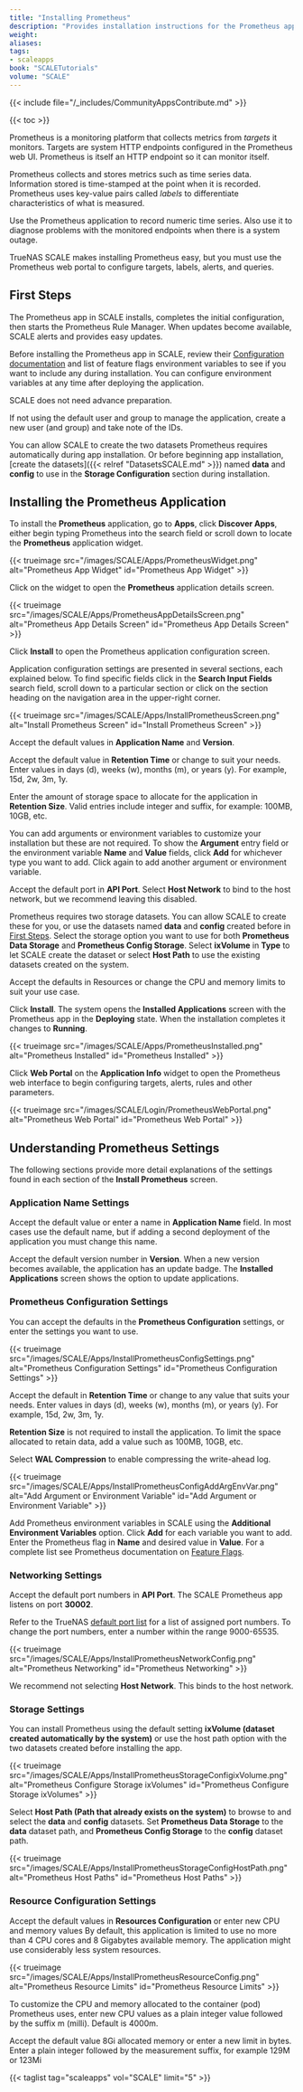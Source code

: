 ```yaml
---
title: "Installing Prometheus"
description: "Provides installation instructions for the Prometheus application."
weight: 
aliases:
tags:
- scaleapps
book: "SCALETutorials"
volume: "SCALE"
---
```


{{< include file="/_includes/CommunityAppsContribute.md" >}}

{{< toc >}}

Prometheus is a monitoring platform that collects metrics from *targets* it monitors. Targets are system HTTP endpoints configured in the Prometheus web UI. Prometheus is itself an HTTP endpoint so it can monitor itself. 

Prometheus collects and stores metrics such as time series data. Information stored is time-stamped at the point when it is recorded. 
Prometheus uses key-value pairs called *labels* to differentiate characteristics of what is measured.

Use the Prometheus application to record numeric time series.
Also use it to diagnose problems with the monitored endpoints when there is a system outage.

TrueNAS SCALE makes installing Prometheus easy, but you must use the Prometheus web portal to configure targets, labels, alerts, and queries.

## First Steps

The Prometheus app in SCALE installs, completes the initial configuration, then starts the Prometheus Rule Manager. 
When updates become available, SCALE alerts and provides easy updates.

Before installing the Prometheus app in SCALE, review their [Configuration documentation](https://prometheus.io/docs/prometheus/latest/configuration/configuration/) and list of feature flags environment variables to see if you want to include any during installation. 
You can configure environment variables at any time after deploying the application. 

SCALE does not need advance preparation. 

If not using the default user and group to manage the application, create a new user (and group) and take note of the IDs.

You can allow SCALE to create the two datasets Prometheus requires automatically during app installation. 
Or before beginning app installation, [create the datasets]({{< relref "DatasetsSCALE.md" >}}) named **data** and **config** to use in the **Storage Configuration** section during installation.

## Installing the Prometheus Application

To install the **Prometheus** application, go to **Apps**, click **Discover Apps**, either begin typing Prometheus into the search field or scroll down to locate the **Prometheus** application widget.

{{< trueimage src="/images/SCALE/Apps/PrometheusWidget.png" alt="Prometheus App Widget" id="Prometheus App Widget" >}}

Click on the widget to open the **Prometheus** application details screen.

{{< trueimage src="/images/SCALE/Apps/PrometheusAppDetailsScreen.png" alt="Prometheus App Details Screen" id="Prometheus App Details Screen" >}}

Click **Install** to open the Prometheus application configuration screen.

Application configuration settings are presented in several sections, each explained below.
To find specific fields click in the **Search Input Fields** search field, scroll down to a particular section or click on the section heading on the navigation area in the upper-right corner.

{{< trueimage src="/images/SCALE/Apps/InstallPrometheusScreen.png" alt="Install Prometheus Screen" id="Install Prometheus Screen" >}}

Accept the default values in **Application Name** and **Version**. 

Accept the default value in **Retention Time** or change to suit your needs. 
Enter values in days (d), weeks (w), months (m), or years (y). For example, 15d, 2w, 3m, 1y. 

Enter the amount of storage space to allocate for the application in **Retention Size**. 
Valid entries include integer and suffix, for example: 100MB, 10GB, etc.

You can add arguments or environment variables to customize your installation but these are not required. 
To show the **Argument** entry field or the environment variable **Name** and **Value** fields, click **Add** for whichever type you want to add. 
Click again to add another argument or environment variable.

Accept the default port in **API Port**. 
Select **Host Network** to bind to the host network, but we recommend leaving this disabled.

Prometheus requires two storage datasets. 
You can allow SCALE to create these for you, or use the datasets named **data** and **config** created before in [First Steps](#first-steps).
Select the storage option you want to use for both **Prometheus Data Storage** and **Prometheus Config Storage**. 
Select **ixVolume** in **Type** to let SCALE create the dataset or select **Host Path** to use the existing datasets created on the system.

Accept the defaults in Resources or change the CPU and memory limits to suit your use case.

Click **Install**. 
The system opens the **Installed Applications** screen with the Prometheus app in the **Deploying** state.
When the installation completes it changes to **Running**. 

{{< trueimage src="/images/SCALE/Apps/PrometheusInstalled.png" alt="Prometheus Installed" id="Prometheus Installed" >}}

Click **Web Portal** on the **Application Info** widget to open the Prometheus web interface to begin configuring targets, alerts, rules and other parameters.

{{< trueimage src="/images/SCALE/Login/PrometheusWebPortal.png" alt="Prometheus Web Portal" id="Prometheus Web Portal" >}}

## Understanding Prometheus Settings
The following sections provide more detail explanations of the settings found in each section of the **Install Prometheus** screen.

### Application Name Settings

Accept the default value or enter a name in **Application Name** field. 
In most cases use the default name, but if adding a second deployment of the application you must change this name.

Accept the default version number in **Version**. 
When a new version becomes available, the application has an update badge. 
The **Installed Applications** screen shows the option to update applications.

### Prometheus Configuration Settings

You can accept the defaults in the **Prometheus Configuration** settings, or enter the settings you want to use.

{{< trueimage src="/images/SCALE/Apps/InstallPrometheusConfigSettings.png" alt="Prometheus Configuration Settings" id="Prometheus Configuration Settings" >}}

Accept the default in **Retention Time** or change to any value that suits your needs. 
Enter values in days (d), weeks (w), months (m), or years (y). For example, 15d, 2w, 3m, 1y. 

**Retention Size** is not required to install the application. To limit the space allocated to retain data, add a value such as 100MB, 10GB, etc. 

Select **WAL Compression** to enable compressing the write-ahead log.

{{< trueimage src="/images/SCALE/Apps/InstallPrometheusConfigAddArgEnvVar.png" alt="Add Argument or Environment Variable" id="Add Argument or Environment Variable" >}}

Add Prometheus environment variables in SCALE using the **Additional Environment Variables** option. 
Click **Add** for each variable you want to add.
Enter the Prometheus flag in **Name** and desired value in **Value**. For a complete list see Prometheus documentation on [Feature Flags](https://prometheus.io/docs/prometheus/latest/feature_flags/).

### Networking Settings

Accept the default port numbers in **API Port**.
The SCALE Prometheus app listens on port **30002**. 

Refer to the TrueNAS [default port list](https://www.truenas.com/docs/references/defaultports/) for a list of assigned port numbers.
To change the port numbers, enter a number within the range 9000-65535.

{{< trueimage src="/images/SCALE/Apps/InstallPrometheusNetworkConfig.png" alt="Prometheus Networking" id="Prometheus Networking" >}}

We recommend not selecting **Host Network**. This binds to the host network.

### Storage Settings
You can install Prometheus using the default setting **ixVolume (dataset created automatically by the system)** or use the host path option with the two datasets created before installing the app. 

{{< trueimage src="/images/SCALE/Apps/InstallPrometheusStorageConfigixVolume.png" alt="Prometheus Configure Storage ixVolumes" id="Prometheus Configure Storage ixVolumes" >}}

Select **Host Path (Path that already exists on the system)** to browse to and select the **data** and **config** datasets.
Set **Prometheus Data Storage** to the **data** dataset path, and **Prometheus Config Storage** to the **config** dataset path.

{{< trueimage src="/images/SCALE/Apps/InstallPrometheusStorageConfigHostPath.png" alt="Prometheus Host Paths" id="Prometheus Host Paths" >}}

### Resource Configuration Settings

Accept the default values in **Resources Configuration** or enter new CPU and memory values
By default, this application is limited to use no more than 4 CPU cores and 8 Gigabytes available memory. The application might use considerably less system resources.

{{< trueimage src="/images/SCALE/Apps/InstallPrometheusResourceConfig.png" alt="Prometheus Resource Limits" id="Prometheus Resource Limits" >}}

To customize the CPU and memory allocated to the container (pod) Prometheus uses, enter new CPU values as a plain integer value followed by the suffix m (milli). Default is 4000m.

Accept the default value 8Gi allocated memory or enter a new limit in bytes. 
Enter a plain integer followed by the measurement suffix, for example 129M or 123Mi


{{< taglist tag="scaleapps" vol="SCALE" limit="5" >}}
